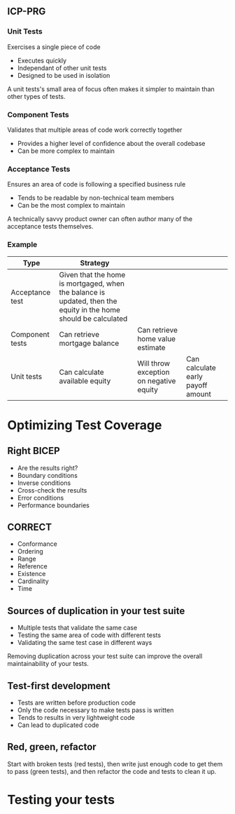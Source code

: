 ## ICP-PRG

### Unit Tests
Exercises a single piece of code

- Executes quickly
- Independant of other unit tests
- Designed to be used in isolation

A unit tests's small area of focus often makes it simpler to maintain than other types of tests.

### Component Tests
Validates that multiple areas of code work correctly together

- Provides a higher level of confidence about the overall codebase
- Can be more complex to maintain

### Acceptance Tests
Ensures an area of code is following a specified business rule

- Tends to be readable by non-technical team members
- Can be the most complex to maintain

A technically savvy product owner can often author many of the acceptance tests themselves.

### Example

| Type | Strategy |     |     |
| --- | --- | --- | --- |
| Acceptance test | Given that the home is mortgaged, when the balance is updated, then the equity in the home should be calculated |     |     |
| Component tests | Can retrieve mortgage balance | Can retrieve home value estimate |     |
| Unit tests | Can calculate available equity | Will throw exception on negative equity | Can calculate early payoff amount |

# Optimizing Test Coverage

## Right BICEP

- Are the results right?
- Boundary conditions
- Inverse conditions
- Cross-check the results
- Error conditions
- Performance boundaries

## CORRECT

- Conformance
- Ordering
- Range
- Reference
- Existence
- Cardinality
- Time

## Sources of duplication in your test suite

- Multiple tests that validate the same case
- Testing the same area of code with different tests
- Validating the same test case in different ways

Removing duplication across your test suite can improve the overall maintainability of your tests.

## Test-first development

- Tests are written before production code
- Only the code necessary to make tests pass is written
- Tends to results in very lightweight code
- Can lead to duplicated code

## Red, green, refactor

Start with broken tests (red tests), then write just enough code to get them to pass (green tests), and then refactor the code and tests to clean it up.

# Testing your tests